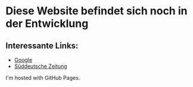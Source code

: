 
<!DOCTYPE html>
<html>
	<head>
		<title> Meine erste Website (öffentlich) </title>
	</head>
	<body>
		<h1>Diese Website befindet sich noch in der Entwicklung</h1>
		<h2> Interessante Links: </h2>
		<ul>
			<li> <a href="https://www.google.de/"> Google </a></li>
			<li> <a href="https://www.sueddeutsche.de/"> Süddeutsche Zeitung </a></li>
		</ul>
		<p>I'm hosted with GitHub Pages.</p>
	</body>
</html>